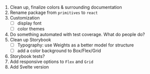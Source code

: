 1. Clean up, finalize colors & surrounding documentation
1. Rename package from `primitives` to `react`
1. Customization
   - [ ] display font
   - [ ] color themes
1. Do something automated with test coverage. What do people do?
1. Clean up Storybook
   - [ ] Typography: use Weights as a better model for structure
   - [ ] add a color background to Box/Flex/Grid
1. Storybook tests?
1. Add responsive options to `Flex` and `Grid`
1. Add Svelte version
